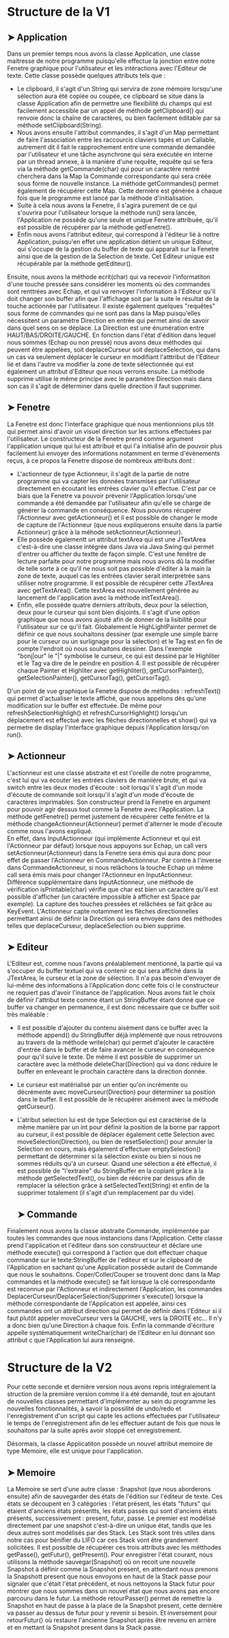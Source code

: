 # Structure de la V1

## ➤ Application

Dans un premier temps nous avons la classe Application, une classe maitresse de notre programme puisqu'elle effectue la jonction entre notre Fenetre graphique pour l'utilisateur et les intéractions avec l'Editeur de texte. Cette classe possède quelques attributs tels que : 
- Le clipboard, il s'agit d'un String qui servira de zone mémoire lorsqu'une sélection aura été copiée ou coupée, ce clipboard se situe dans la classe Application afin de permettre une flexibilité du champs qui est facilement accessible par un appel de méthode getClipboard() qui renvoie donc la chaîne de caractères, ou bien facilement éditable par sa méthode setClipboard(String).
- Nous avons ensuite l'attribut commandes, il s'agit d'un Map permettant de faire l'association entre les raccourcis claviers tapés et un Callable<Commande>, autrement dit il fait le rapprochement entre une commande demandée par l'utilisateur et une tâche asynchrone qui sera exécutée en interne par un thread annexe, à la manière d'une requête, requête qui se fera via la méthode getCommande(char) qui pour un caractère rentré cherchera dans la Map la Commande correspondante qui sera créée sous forme de nouvelle instance. La méthode getCommandes() permet également de récupérer cette Map. Cette dernière est générée à chaque fois que le programme est lancé par la méthode d'initialisation.
- Suite à cela nous avons la Fenetre, il s'agira purement de ce qui s'ouvrira pour l'utilisateur lorsque la méthode run() sera lancée, l'Application ne possède qu'une seule et unique Fenetre attribuée, qu'il est possible de récupérer par la méthode getFenetre().
- Enfin nous avons l'attribut editeur, qui correspond à l'éditeur lié à nottre Application, puisqu'en effet une application détient un unique Editeur, qui s'occupe de la gestion du buffer de texte qui apparaît sur la Fenetre ainsi que de la gestion de la Selection de texte. Cet Editeur unique est récupérable par la méthode getEditeur().

Ensuite, nous avons la méthode ecrit(char) qui va recevoir l'informatiton d'une touche pressée sans considérer les moments où des commandes sont renttrées avec Echap, et qui va renvoyer l'information à l'Editeur qu'il doit changer son buffer afin que l'affichage soit par la suite le résultat de la touche actionnée par l'utilisateur.
Il existe également quelques "requêtes" sous forme de commandes qui ne sont pas dans la Map puisqu'elles nécessitent un paramètre Direction en entrée qui permet ainsi de savoir dans quel sens on se déplace. La Direction est une énumération entre HAUT/BAS/DROITE/GAUCHE. En fonction dans l'état d'édition dans lequel nous sommes (Echap ou non pressé) nous avons deux méthodes qui peuvent être appelées, soit deplaceCurseur soit deplaceSelection, qui dans un cas va seulement déplacer le curseur en modifiant l'atttribut de l'Editeur lié et dans l'autre va modifier la zone de texte sélectionnée qui est également un attribut d'Editeur que nous verrons ensuite. La méthode supprime utilise le même principe avec le paramètre Direction mais dans son cas il s'agit de déterminer dans quelle direction il faut supprimer.
  
  ## ➤ Fenetre
  
  La Fenetre est donc l'interface graphique que nous mentionnions plus tôt qui permet ainsi d'avoir un visuel direction sur les actions effectuées par l'utilisateur.
  Le constructeur de la Fenetre prend comme argument l'application unique qui lui est attribué et qui l'a initialisé afin de pouvoir plus facilement lui envoyer des informations notamment en terme d'évènements reçus, à ce propos la Fenetre dispose de nombreux attributs dont :
  - L'actionneur de type Actionneur, il s'agit de la partie de notre programme qui va capter les données transmises par l'utilisateur directement en écoutant les entrées clavier qu'il effectue. C'est par ce biais que la Fenetre va pouvoir prévenir l'Application lorsqu'une commande a été demandée par l'utilisateur afin qu'elle se charge de générer la commande en conséquence. Nous pouvons récupérer l'Actionneur avec getActionneur() et il est possible de changer le mode de capture de l'Actionneur (que nous expliquerons ensuite dans la partie Actionneur) grâce à la méhode setActionneur(Actionneur). 
  - Elle possède égalementt un attribut textArea qui est une JTextArea c'est-à-dire une classe intégrée dans Java via Java Swing qui permet d'entrer ou afficher du textte de façon simple. C'est une fenêtre de lecture parfaite pour notre programme mais nous avons dû la modifier de telle sorte à ce qu'il ne nous soit pas possible d'éditer à la main la zone de texte, auquel cas les entrées clavier serait interprétrée sans utiliser notre programme. Il est possible de récupérer cette JTextArea avec getTextArea(). Cette textArea est nouvellement générée au lancement de l'application avec la méthode initTextArea().
  - Enfin, elle possède quatre derniers attributs, deux pour la sélection, deux pour le curseur qui sont bien disjoints. Il s'agit d'une option graphique que nous avons ajouté afin de donner de la lisibilité pour l'utilisateur sur ce qu'il fait. Globalement le HighLightPainter permet de définir ce que nous souhaitons dessiner (par exemple une simple barre pour le curseur ou un surlignage pour la sélection) et le Tag est en fin de compte l'endroit où nous souhaitons dessiner. Dans l'exemple "bonj|our" le "|" symbolise le curseur, ce qui est dessiné par le Highliter et le Tag va dire de le peindre en position 4. Il est possible de récupérer chaque Painter et Highliter avec getHighliter(), getCursorPainter(), getSelectionPainter(), getCursorTag(), getCursorTag().
 
 D'un point de vue graphique la Fenetre dispose de méthodes : refreshText() qui permet d'actualiser le texte affiché, que nous appelons dès qu'une modification sur le buffer est effectuée. De même pour refreshSelectionHighligh() et refreshCursorHighlight() lorsqu'un déplacement est effectué avec les flèches directionnelles et show() qui va permetre de display l'interface graphique depuis l'Application lorsqu'on run().

 ## ➤ Actionneur
 
L'actionneur est une classe abstraite et est l'oreille de notre programme, c'est lui qui va écouter les entrées claviers de maniière brute, et qui va switch entre les deux modes d'écoute : soit lorsqu'il s'agit d'un mode d'écoute de commande soit lorsqu'il s'agit d'un mode d'écoute de caractères imprimables. 
Son constructeur prend la Fenetre en argument pour pouvoir agir dessus tout comme la Fenetre avec l'Application.
La méthode getFenetre() permet justement de récupérer cette fenêtre et la méthode changeActionneur(Actionneur) permet d'alterner le mode d'écoute comme nous l'avons expliqué.  
En effet, dans InputActionneur (qui implémente Actionneur et qui est l'Actionneur par défaut) lorsque nous appuyons sur Echap, un call vers setActionneur(Actionneur) dans la Fenetre sera émis qui aura donc pour effet de passer l'Actionneur en CommandeActionneur. Par contre à l'inverse dans CommandeActionneur, si nous relâchons la touche Echap un même call sera émis mais pour changer l'Actionneur en InputActionneur. Différence supplémentaire dans InputActionneur, une méthode de vérification isPrintable(char) vérifie que char est bien un caractère qu'il est possible d'afficher (un caractère impossible à afficher est Space par exemple). La capture des touches pressées et relâchées se fait grâce au KeyEvent. L'Actionneur capte notamment les flèches directionnelles permettant ainsi de définir la Direction qui sera envoyée dans des méthodes telles que deplaceCurseur, deplaceSelection ou bien supprime.

  ## ➤ Editeur
  
  L'Editeur est, comme nous l'avons préalablement mentionné, la partie qui va s'occuper du buffer textuel qui va contenir ce qui sera affiché dans la JTextArea, le curseur et la zone de sélection. Il n'a pas besoin d'envoyer de lui-même des informations à l'Application donc cette fois ci le constructeur ne requiert pas d'avoir l'instance de l'application. Nous avons fait le choix de définir l'attribut texte comme étant un StringBuffer étant donné que ce buffer va changer en permanence, il est donc nécessaire que ce buffer soit très maléable :
- Il est possible d'ajouter du contenu aisément dans ce buffer avec la méthode append() du StringBuffer déjà implémenté que nous retrouvons au travers de la méthode write(char) qui permet d'ajouter le caractère d'entrée dans le buffer et de faire avancer le curseur en conséquence pour qu'il suive le texte. De même il est possible de supprimer un caractère avec la méthode deleteChar(Direction) qui va donc réduire le buffer en enleveant le prochain caractère dans la direction donnée.
- Le curseur est matérialisé par un entier qu'on incrémente ou décrémente avec moveCurseur(Direction) pour déterminer sa position dans le buffer. Il est possible de le récupérer aisément avec la méthode getCurseur().
- L'atribut selection lui est de type Selection qui est caractérisé de la même manière par un int pour définir la position de la borne par rapport au curseur, il est possible de déplacer également cette Selection avec moveSelection(Direction), ou bien de resetSelection() pour annuler la Selection en cours, mais également d'effectuer emptySelection() permettant de déterminer si la sélection existe ou bien si nous ne sommes réduits qu'à un curseur. Quand une sélection a été effectué, il est possible de "l'extraire" du StringBuffer en la copiant grâce à la méthode getSelectedText(), ou bien de réécrire par dessus afin de remplacer la sélection grâce à setSelectedText(String) et enfin de la supprimer totalement (il s'agit d'un remplacement par du vide).
  
  ## ➤ Commande
  
Finalement nous avons la classe abstraite Commande, implémentée par toutes les commandes que nous instancions dans l'Application.
Cette classe prend l'application et l'éditeur dans son construucteur et déclare une méthode execute() qui correspond à l'action que doit effectuer chaque commande sur le texte:StringBuffer de l'editeur et sur le clipboard de l'Application en sachant qu'une Application possède autant de Commande que nous le souhaitons.
Coper/Coller/Couper se trouvent donc dans la Map commandes et la méthode execute() se fait lorsque la clé correspondante est reconnue par l'Actionneur et indirectement l'Application, les commandes DeplacerCurseur/DeplacerSelection/Supprimer s'execute() lorsque la méthode correspondante de l'Application est appelée, ainsi ces commandes ont un attribut direction qui permet de définir dans l'Editeur si il faut plutôt appeler moveCurseur vers la GAUCHE, vers la DROITE etc... Il n'y a donc bien qu'une Direction à chaque fois. Enfin la commande d'écriture appelle systématiquement writeChar(char) de l'Editeur en lui donnant son attribut c que l'Application lui aura renseigné.

# Structure de la V2
  
 Pour cette seconde et dernière version nous avons repris intégralement la struction de la première version comme il a été demandé, tout en ajoutant de nouvelles classes permettant d'implémenter au sein du programme les nouvelles fonctionnalités, à savoir la possilité de undo/redo et l'enregistrement d'un script qui capte les actions effectuées par l'utilisateur le temps de l'enregistrement afin de les effectuer autant de fois que nous le souhaitons par la suite après avoir stoppé cet enregistrement. 
  
Désormais, la classe Applicatiton possède un nouvel attribut memoire de type Memoire, elle est unique pour l'application.
  
 ## ➤ Memoire
  
La Memoire se sert d'une autre classe : Snapshot (que nous aborderons ensuite) afin de sauvegarder des états de l'édition sur l'éditeur de texte. Ces états se découpent en 3 catégories : l'état présent, les états "futurs" qui étaient d'anciens états présentts, les états passés qui sont d'anciens états présents, successivement : present, futur, passe. Le premier est modélisé directement par une snapshot c'est-à-dire un unique état, tandis que les deux autres sont modélisés par des Stack. Les Stack sont très utiles dans notre cas pour bénifier du LIFO car ces Stack vont être grandement solicitées. Il est possible de récupérer ces trois attributs avec les métthodes getPasse(), getFutur(), getPresent(). 
Pour enregistrer l'état courant, nous utilisons la méthode sauvegar(Snapshot) où on recoit une nouvelle Snapshot à définir comme la Snapshot present, en attendant nous prenons la Snapshott present que nous envoyons en haut de la Stack passe pour signaler que c'était l'état précédent, et nous nettoyons la Stack futur pour montrer que nous sommes dans un nouvel état que nous avons pas encore parcouru dans le futur.
La méthode retourPasser() permet de remettre la Snapshot en haut de passe à la place de la Snapshot present, cette dernière va passer au dessus de futur pour y revenir si besoin. Et inversement pour retourFutur() où restaure l'ancienne Snapshot après être revenu en arrière et en mettant la Snapshot present dans la Stack passe.
